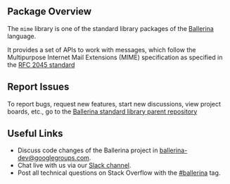 ## Package Overview

The `mime` library is one of the standard library packages of the <a target="_blank" href="https://ballerina.io/">Ballerina</a> language.

It provides a set of APIs to work with messages, which follow the Multipurpose Internet Mail Extensions
(MIME) specification as specified in the <a target="_blank" href="https://www.ietf.org/rfc/rfc2045.txt">RFC 2045 standard</a>

## Report Issues

To report bugs, request new features, start new discussions, view project boards, etc., go to the <a target="_blank" href="https://github.com/ballerina-platform/ballerina-standard-library">Ballerina standard library parent repository</a>

## Useful Links

* Discuss code changes of the Ballerina project in <a target="_blank" href="mailto:ballerina-dev@googlegroups.com">ballerina-dev@googlegroups.com</a>.
* Chat live with us via our <a target="_blank" href="https://ballerina.io/community/slack/">Slack channel</a>.
* Post all technical questions on Stack Overflow with the <a target="_blank" href="https://stackoverflow.com/questions/tagged/ballerina">#ballerina</a> tag.
